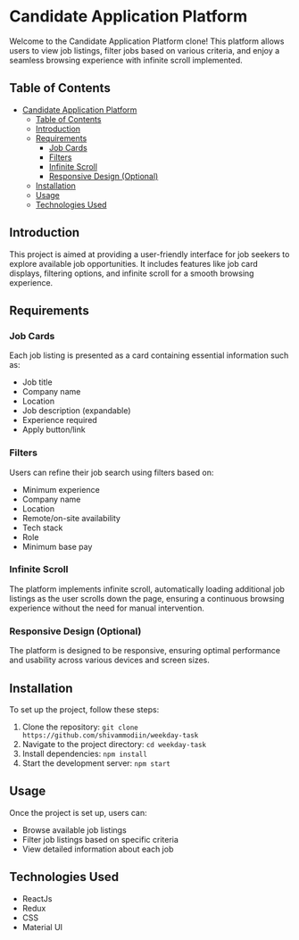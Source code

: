 # Candidate Application Platform

Welcome to the Candidate Application Platform clone! This platform allows users to view job listings, filter jobs based on various criteria, and enjoy a seamless browsing experience with infinite scroll implemented.

## Table of Contents
- [Candidate Application Platform](#candidate-application-platform)
  - [Table of Contents](#table-of-contents)
  - [Introduction](#introduction)
  - [Requirements](#requirements)
    - [Job Cards](#job-cards)
    - [Filters](#filters)
    - [Infinite Scroll](#infinite-scroll)
    - [Responsive Design (Optional)](#responsive-design-optional)
  - [Installation](#installation)
  - [Usage](#usage)
  - [Technologies Used](#technologies-used)

## Introduction
This project is aimed at providing a user-friendly interface for job seekers to explore available job opportunities. It includes features like job card displays, filtering options, and infinite scroll for a smooth browsing experience.

## Requirements
### Job Cards
Each job listing is presented as a card containing essential information such as:
- Job title
- Company name
- Location
- Job description (expandable)
- Experience required
- Apply button/link

### Filters
Users can refine their job search using filters based on:
- Minimum experience
- Company name
- Location
- Remote/on-site availability
- Tech stack
- Role
- Minimum base pay

### Infinite Scroll
The platform implements infinite scroll, automatically loading additional job listings as the user scrolls down the page, ensuring a continuous browsing experience without the need for manual intervention.

### Responsive Design (Optional)
The platform is designed to be responsive, ensuring optimal performance and usability across various devices and screen sizes.

## Installation
To set up the project, follow these steps:
1. Clone the repository: `git clone https://github.com/shivammodiin/weekday-task`
2. Navigate to the project directory: `cd weekday-task`
3. Install dependencies: `npm install`
4. Start the development server: `npm start`

## Usage
Once the project is set up, users can:
- Browse available job listings
- Filter job listings based on specific criteria
- View detailed information about each job

## Technologies Used
- ReactJs
- Redux
- CSS
- Material UI
